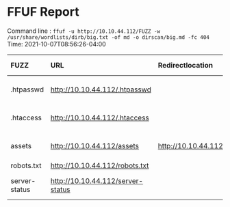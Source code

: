 # FFUF Report

  Command line : `ffuf -u http://10.10.44.112/FUZZ -w /usr/share/wordlists/dirb/big.txt -of md -o dirscan/big.md -fc 404`
  Time: 2021-10-07T08:56:26-04:00

  | FUZZ | URL | Redirectlocation | Position | Status Code | Content Length | Content Words | Content Lines | Content Type | ResultFile |
  | :- | :-- | :--------------- | :---- | :------- | :---------- | :------------- | :------------ | :--------- | :----------- |
  | .htpasswd | http://10.10.44.112/.htpasswd |  | 16 | 403 | 296 | 22 | 12 | text/html; charset=iso-8859-1 |  |
  | .htaccess | http://10.10.44.112/.htaccess |  | 15 | 403 | 296 | 22 | 12 | text/html; charset=iso-8859-1 |  |
  | assets | http://10.10.44.112/assets | http://10.10.44.112/assets/ | 2716 | 301 | 313 | 20 | 10 | text/html; charset=iso-8859-1 |  |
  | robots.txt | http://10.10.44.112/robots.txt |  | 15551 | 200 | 17 | 1 | 2 | text/plain |  |
  | server-status | http://10.10.44.112/server-status |  | 16215 | 403 | 300 | 22 | 12 | text/html; charset=iso-8859-1 |  |
  